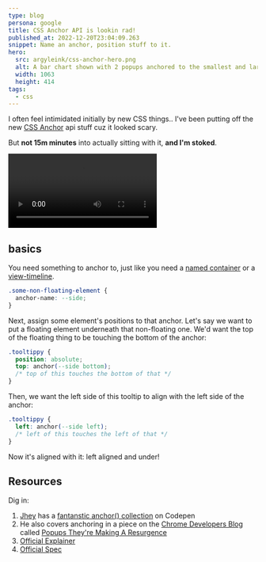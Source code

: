 ```yaml
---
type: blog
persona: google
title: CSS Anchor API is lookin rad!
published_at: 2022-12-20T23:04:09.263
snippet: Name an anchor, position stuff to it.
hero:
  src: argyleink/css-anchor-hero.png
  alt: A bar chart shown with 2 popups anchored to the smallest and largest bars.
  width: 1063
  height: 414
tags: 
  - css
---
```


I often feel intimidated initially by new CSS things.. I've been putting off the new [CSS Anchor](https://tabatkins.github.io/specs/css-anchor-position/) api stuff cuz it looked scary. 

But **not 15m minutes** into actually sitting with it, **and I'm stoked**.

![](argyleink/css-anchor.mp4 "Title $$width:833,height:490")

## basics

You need something to anchor to, just like you need a [named container](https://www.w3.org/TR/css-contain-3/#container-name) or a [view-timeline](https://www.w3.org/TR/scroll-animations-1/#view-timeline-name).

```css
.some-non-floating-element {
  anchor-name: --side;
}
```

Next, assign some element's positions to that anchor. Let's say we want to put a floating element underneath that non-floating one. We'd want the top of the floating thing to be touching the bottom of the anchor:

```css
.tooltippy {
  position: absolute;
  top: anchor(--side bottom);
  /* top of this touches the bottom of that */
}
```

Then, we want the left side of this tooltip to align with the left side of the anchor:

```css
.tooltippy {
  left: anchor(--side left);
  /* left of this touches the left of that */
}
```

Now it's aligned with it: left aligned and under!

## Resources

Dig in:

1. [Jhey](https://jhey.dev/links/) has a [fantanstic anchor() collection](https://codepen.io/collection/qOEKVN) on Codepen
1. He also covers anchoring in a piece on the [Chrome Developers Blog](https://developer.chrome.com/blog/) called [Popups They're Making A Resurgence](https://developer.chrome.com/blog/pop-ups-theyre-making-a-resurgence/#anchoring-under-development)
1. [Official Explainer](https://github.com/MicrosoftEdge/MSEdgeExplainers/blob/main/)
1. [Official Spec](https://tabatkins.github.io/specs/css-anchor-position/)
